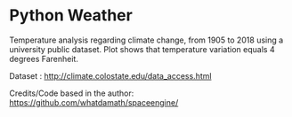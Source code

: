 # Python Weather

Temperature analysis regarding climate change, from 1905 to 2018 using a university public dataset.
Plot shows that temperature variation equals 4 degrees Farenheit. 

Dataset : http://climate.colostate.edu/data_access.html

Credits/Code based in the author: https://github.com/whatdamath/spaceengine/ 
